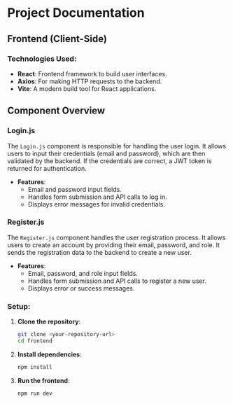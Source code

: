 # **Project Documentation**

## **Frontend (Client-Side)**

### **Technologies Used:**

- **React**: Frontend framework to build user interfaces.
- **Axios**: For making HTTP requests to the backend.
- **Vite**: A modern build tool for React applications.

## **Component Overview**

### **Login.js**

The `Login.js` component is responsible for handling the user login. It allows users to input their credentials (email and password), which are then validated by the backend. If the credentials are correct, a JWT token is returned for authentication.

- **Features**:
  - Email and password input fields.
  - Handles form submission and API calls to log in.
  - Displays error messages for invalid credentials.

### **Register.js**

The `Register.js` component handles the user registration process. It allows users to create an account by providing their email, password, and role. It sends the registration data to the backend to create a new user.

- **Features**:
  - Email, password, and role input fields.
  - Handles form submission and API calls to register a new user.
  - Displays error or success messages.

### **Setup:**

1. **Clone the repository**:

   ```bash
   git clone <your-repository-url>
   cd frontend
   ```

2. **Install dependencies**:

   ```bash
   npm install
   ```

3. **Run the frontend**:

   ```bash
   npm run dev
   ```
